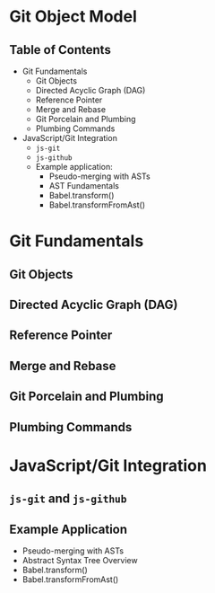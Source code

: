 # Git Object Model

## Table of Contents

* Git Fundamentals
  * Git Objects
  * Directed Acyclic Graph (DAG)
  * Reference Pointer
  * Merge and Rebase
  * Git Porcelain and Plumbing
  * Plumbing Commands
* JavaScript/Git Integration
  * `js-git`
  * `js-github`
  * Example application:
    * Pseudo-merging with ASTs
    * AST Fundamentals
    * Babel.transform()
    * Babel.transformFromAst()

# Git Fundamentals

## Git Objects

## Directed Acyclic Graph (DAG)

## Reference Pointer

## Merge and Rebase

## Git Porcelain and Plumbing

## Plumbing Commands

# JavaScript/Git Integration

## `js-git` and `js-github`

## Example Application
* Pseudo-merging with ASTs
* Abstract Syntax Tree Overview
* Babel.transform()
* Babel.transformFromAst()
